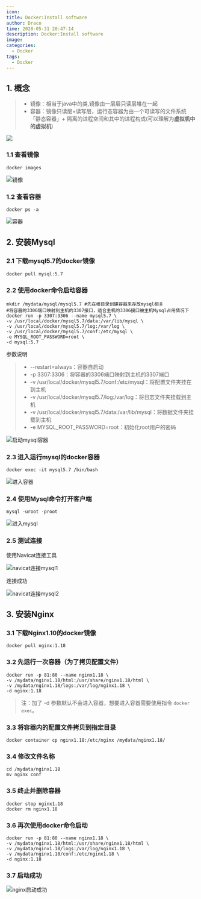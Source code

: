 ```yaml
---
icon: 
title: Docker:Install software
author: Draco
time: 2020-05-31 20:47:14
description: Docker:Install software
image: 
categories: 
  - Docker
tags: 
  - Docker
---
```






## 1. 概念

> - 镜像：相当于java中的类,镜像由一层层只读层堆在一起
> - 容器：镜像只读层+读写层，运行态容器为由一个可读写的文件系统「静态容器」+ 隔离的进程空间和其中的进程构成(可以理解为**虚拟机中的虚拟机**)


![](./images/Docker-install-software/image&container.png)


### 1.1 查看镜像

```shell
docker images
```

![镜像](./images/Docker-install-software/Mirror.jpg)




### 1.2 查看容器

```shell
docker ps -a
```

![容器](./images/Docker-install-software/container.jpg)



## 2. 安装Mysql



### 2.1 下载mysql5.7的docker镜像

```shell
docker pull mysql:5.7
```



### 2.2 使⽤docker命令启动容器

```shell
mkdir /mydata/mysql/mysql5.7 #先在根目录创建容器来存放mysql相关
#将容器的3306端口映射到主机的3307接口，适合主机的3306接口被主机Mysql占用情况下
docker run -p 3307:3306 --name mysql5.7 \
-v /usr/local/docker/mysql5.7/data:/var/lib/mysql \
-v /usr/local/docker/mysql5.7/log:/var/log \
-v /usr/local/docker/mysql5.7/conf:/etc/mysql \
-e MYSQL_ROOT_PASSWORD=root \
-d mysql:5.7
```

参数说明 

> - --restart=always：容器自启动
> - -p 3307:3306：将容器的3306端⼝映射到主机的3307端⼝        
> - -v /usr/local/docker/mysql5.7/conf:/etc/mysql：将配置⽂件夹挂在到主机
> - -v /usr/local/docker/mysql5.7/log:/var/log：将⽇志⽂件夹挂载到主机
> - -v /usr/local/docker/mysql5.7/data:/var/lib/mysql：将数据⽂件夹挂载到主机
> - -e MYSQL_ROOT_PASSWORD=root：初始化root⽤户的密码

![启动mysql容器](./images/Docker-install-software/start_mysql_container.jpg)





### 2.3 进⼊运⾏mysql的docker容器

```shell
docker exec -it mysql5.7 /bin/bash
```

![进入容器](./images/Docker-install-software/enter_container.jpg)






### 2.4 使⽤Mysql命令打开客户端

```shell
mysql -uroot -proot
```

![进入mysql](./images/Docker-install-software/enter_mysql.jpg)






### 2.5 测试连接

使用Navicat连接工具

![navicat连接mysql1](./images/Docker-install-software/navicat_connect_to_mysql_1.jpg)





连接成功

![navicat连接mysql2](./images/Docker-install-software/navicat_connect_to_mysql_2.jpg)







## 3. 安装Nginx



### 3.1 下载Nginx1.10的docker镜像

```shell
docker pull nginx:1.18
```



### 3.2 先运⾏⼀次容器（为了拷⻉配置⽂件）

```shell
docker run -p 81:80 --name nginx1.18 \
-v /mydata/nginx1.18/html:/usr/share/nginx1.18/html \
-v /mydata/nginx1.18/logs:/var/log/nginx1.18 \
-d nginx:1.18
```

> 注：加了 -d 参数默认不会进⼊容器，想要进⼊容器需要使⽤指令 `docker exec`。



### 3.3 将容器内的配置⽂件拷⻉到指定⽬录

```shell
docker container cp nginx1.18:/etc/nginx /mydata/nginx1.18/
```



### 3.4 修改⽂件名称

```shell
cd /mydata/nginx1.18 
mv nginx conf
```



### 3.5 终⽌并删除容器

```shell
docker stop nginx1.18
docker rm nginx1.18
```



### 3.6 再次使⽤docker命令启动

```shell
docker run -p 81:80 --name nginx1.18 \
-v /mydata/nginx1.18/html:/usr/share/nginx1.18/html \
-v /mydata/nginx1.18/logs:/var/log/nginx1.18 \
-v /mydata/nginx1.18/conf:/etc/nginx1.18 \
-d nginx:1.18
```



### 3.7 启动成功

![nginx启动成功](./images/Docker-install-software/nginx_start.jpg)

